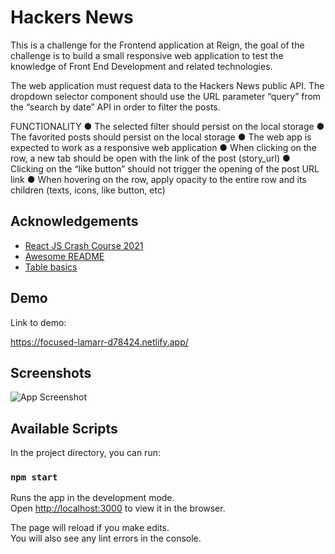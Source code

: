 
# Hackers News

This is a challenge for the Frontend application at Reign, the goal of the challenge is to build a small responsive web application to test the knowledge of Front End Development and related technologies.

The web application must request data to the Hackers News public API. The dropdown
selector component should use the URL parameter “query” from the “search by date”
API in order to filter the posts.

FUNCTIONALITY
● The selected filter should persist on the local storage
● The favorited posts should persist on the local storage
● The web app is expected to work as a responsive web application
● When clicking on the row, a new tab should be open with the link of the post
(story_url)
● Clicking on the “like button” should not trigger the opening of the post URL link
● When hovering on the row, apply opacity to the entire row and its children (texts,
icons, like button, etc)



## Acknowledgements

 - [React JS Crash Course 2021](https://youtu.be/w7ejDZ8SWv8)
 - [Awesome README](https://github.com/matiassingers/awesome-readme)
 - [Table basics](https://github.com/chrisblakely01/react-creating-a-table)


  
## Demo

Link to demo:

  https://focused-lamarr-d78424.netlify.app/

## Screenshots

![App Screenshot](https://i.pinimg.com/564x/f3/26/62/f32662967086aeea10be96dc92416b9c.jpg)


## Available Scripts

In the project directory, you can run:

### `npm start`

Runs the app in the development mode.\
Open [http://localhost:3000](http://localhost:3000) to view it in the browser.

The page will reload if you make edits.\
You will also see any lint errors in the console.